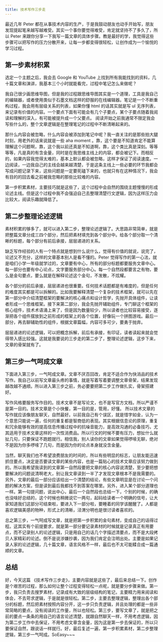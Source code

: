 ```yaml
---
title: 技术写作三步走
---
```


最近几年 Peter 都在从事技术内容的生产，于是我鼓动朋友也动手开始写，朋友发现提起笔来越写越难受。其实一个事你要觉得难受，肯定就坚持不了多久了，所以 Peter  来跟你分享一下我写一篇文章的具体步骤。教是最好的学，我觉得这些步骤可以把写作的压力分散开来，让每一步都变得很轻松，让创作成为一个愉悦的学习过程。 

## 第一步素材积累

选定一个主题之后，我会去 Google 和 YouTube 上找到所有我能找到的资料，几十篇文章和演讲，我基本三个小时就能看完，过程中笔记怎么来做呢？

我自己很少画思维导图，但是我的过程跟思维导图其实是一个道理，工具是我自己的编辑器，或者使用类似于石墨文档这样的舒服的在线编辑器。笔记是一个不断重构过程，我会用有层级关系的列表，如果你懂 html 的话其实就是写 ul 无序列表，来记录有价值的内容。一个要点下面有可能会有几个子要点，某个子要点随着我阅读和理解的深入，有可能被提升成一个父要点。  阅读开始之前我通常不限定我会写些什么的，整个文章逻辑是在整理笔记的过程中不断清晰起来的。

那什么内容会被忽略，什么内容会被添加到笔记中呢？我一直关注的是那些拍大腿时刻，用老外的话来说就是一些 aha moment 。靠，这个要是不知道肯定不能算理解这个问题啊，靠，这个我以前还真是不知道啊，靠，这个类比真是深刻。等等等等，凡是真的有含金量，同时是在我思维主线上的内容，都会被记下。而相反的，如果内容我觉得太难的，基本上默认都会被忽略，这样才保证了阅读速度。一边阅读，一边我自己的主线会越来越清楚，于是这条主线上一些必要的环节我都会写成问题记录下来，这些问题是一定要死磕下来的，也就只有在这种情况下，我会有目的的回去看之前被我忽略的那些比较难的内容。  

第一步积累素材，主要技巧就是这些了，这个过程中会自然的围绕主题慢慢的形成论述主线。但是这个过程中我不会强迫自己去整理清楚行文逻辑，因为这样压力会比较大，阅读乐趣就降低了。  

## 第二步整理论述逻辑

素材积累的够多了，就可以进入第二步，整理论述逻辑了。大思路非常简单，就是把整篇文章分成三四个部分，然后把素材填充到各个部分中。给各个部分取一个清晰的标题，每个部分有前后承接，层层递进的关系。  

缺乏写作经验的人有一个特点就是想到什么说什么，觉得有价值的就说，说完了，论述又不充分，这样的文章基本别人是看不懂的。Peter 觉得写作的第一心法，就是咱们小学一年级就学过的，文章要有中心，所有的部分标题都要服务文章中心。每一部分也要有中心论点，文字要服务部分中心。每一个自然段都要言之有物，要么是金句要点，要么就是在解释论述这个金句，不发散，不炫耀。
 
各个部分的前后承接，层层递进也很重要。任何技术话题都是有难度的，但是任何的难度其实都是可以拆解的。比如我要解释清楚一个复杂的技术框架，就可以先在第一部分中介绍清楚框架的要解决的核心痛点和设计哲学，先抛开具体组件，让读者形成一个思维框架。接下来第二部分，我会先抛开辅助组件，专门聊这个框架的核心组件，技术术语涌上来了，但是因为数量较少，所以读者也比较容易接受，逐渐把各个组件摆放到之前形成的框架上的各个位置，好像玩一个拼图游戏。最后一部分，再去聊辅助性的组件，根据文章篇幅，内容可多可少，要勇于抛弃。

层层递进的论述逻辑，可以把概念拆解，前后有承接，有印证，读者读起来就会觉得带入感比较强。这就是我要说的三步走的第二步了，整理论述逻辑，这步下来，文章的骨架就有了。

## 第三步一气呵成文章

下面进入第三步，一气呵成文章。文章不厌百回改，肯定不适合作为快消品的技术写作。我自己以前写文章最头疼的事情，就是写着写着要调整文章骨架，结果发现越改越不通顺。所以进入第三步之前，务必要要把第二步工作做扎实，骨架搭建好。

写作风格要服务写作目的。技术文章不是写论文，也不是写官方文档，所以严谨不是第一目的。技术文章是个小快餐，第一目的是，管用，好懂。 所以技术文章的写作就应该像朋友聊天，自然最好。以前我自己有个误区，就是惜字如金，认为一个意思只能说一遍，任何的重复都是智商低的表现。其实根据信息论的原理，重复和冗余能够有效的提高信息传播过程中的抗噪音能力，是高效沟通的必备技巧，尤其适用于技术文章这样的一次性消费品。所以行文的时候不要有压力，想扯什么就扯几句，只要保证不跑题就行。相信我，别人读你的文章如果觉得啰嗦无聊，绝对不是因为你多啰嗦了几句，而是因为你的论点本身就没含金量。 

当然，聊天我们也不希望浪费朋友的时间的，所以有些明显的标志，让朋友能迅速抓住要点，决定是否要读文章的某些内容，也是一篇贴心的技术文章应该努力做到的。所以我希望我读到的文章第一自然段要把文章的核心内容说清楚，至少要把想要解决的问题说清啊老大，别让我文章读到一半了才发现文章根本不是我需要的。另外，文章的最后一部分应该给出一个清楚的结论，有些文章明显是在讨论一个问题的解决方案，但是读到最后我都找不到答案在哪里。另外，进入某个部分道理也一样。第一句提问题，说出中心，最后一个自然段也总结一下，个别的时候，的确也没啥好总结的，这个时候也稍微说它一两句，起码给读者一个明确的信号，让大家知道我们这部分可结束啦，要进入下一部分啦，要睡着的同学该醒醒了。人都是喜欢逻辑美感的物种，形式上的清晰，泾渭分明也是很讨读者喜欢的。

总之第三步，一气呵成写文章，就是把第一步积累的金句素材，变成自己的话得过程。这其实有个前提要求，就是第一部分要记录素材的时候就是记录真正有用要点，而不记录别人的论述逻辑，只是用自己的话几个字描述清要点，而不是大段拷贝人家精彩的论述。倒不是说涉嫌抄袭，因为我们肯定会注明出处。主要是如果记录人家的论述逻辑，几十篇文章，语言风格不一样，最后也不太可能糅合成一篇通顺的文章。

## 总结

好，今天这篇 《技术写作三步走》，主要内容就是这些了，最后来总结一下。创作是个艰苦的过程，那么如何让整个过程变得轻松一点呢，就是要分步骤来做。第一步，我只负责去搜罗素材，记录成有大致的层级结构的笔记，主要精力用来阅读和体会，不去苛求逻辑，于是就是很轻松。第二步，主要去整理逻辑，整理出各个部分的标题，然后把素材按照内容分开，这一步只负责逻辑，并且处理的都是一些非常简略的要点，没有阅读的工作量，所以也轻松。第三步，要写文章了，就是把之前的要点一条条的用自己的语言论述清楚，就跟自然聊天一样，不用考虑逻辑，因为第二步工作中去保证，不用考虑文章含金量，因为这是第一步去保证的，所以只要保证自然，跟说话一样就行。好，最后复述一遍，第一步积累素材，第二步整理逻辑，第三步一气呵成。SoEasy~~~
